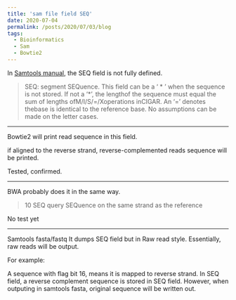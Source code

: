 ```yaml
---
title: 'sam file field SEQ'
date: 2020-07-04
permalink: /posts/2020/07/03/blog
tags:
  - Bioinformatics
  - Sam
  - Bowtie2
---
```


In [Samtools manual](https://samtools.github.io/hts-specs/SAMv1.pdf "Samtools manual"), the SEQ field is not fully defined. 

> SEQ: segment SEQuence.  This field can be a ‘ \* ’  when the sequence is not stored.  If not a ‘*’, the lengthof the sequence must equal the sum of lengths ofM/I/S/=/Xoperations inCIGAR. An ‘=’ denotes thebase is identical to the reference base.  No assumptions can be made on the letter cases. 

------------
Bowtie2 will print read sequence in this field.

if aligned to the reverse strand, reverse-complemented reads sequence will be printed.

Tested, confirmed.

------------

BWA probably does it in the same way.

> 10	SEQ	query SEQuence on the same strand as the reference

No test yet

------------

Samtools fasta/fastq
It dumps SEQ field but in Raw read style. Essentially, raw reads will be output.

For example:

A sequence with flag bit 16, means it is mapped to reverse strand. In SEQ field, a reverse complement sequence is stored in SEQ field. However, when outputing in samtools fasta, original sequence will be written out.

